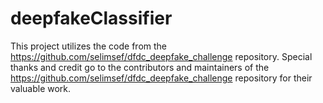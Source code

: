 # deepfakeClassifier

This project utilizes the code from the https://github.com/selimsef/dfdc_deepfake_challenge repository. Special thanks and credit go to the contributors and maintainers of the https://github.com/selimsef/dfdc_deepfake_challenge repository for their valuable work.
